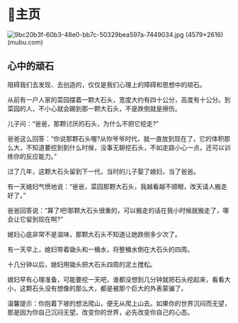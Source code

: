 # 🏡主页

![9bc20b3f-60b3-48e0-bb7c-50329bea597a-7449034.jpg (4579×2616) (mubu.com)](https://api2.mubu.com/v3/document_image/9bc20b3f-60b3-48e0-bb7c-50329bea597a-7449034.jpg)

## 心中的顽石

阻碍我们去发现、去创造的，仅仅是我们心理上的障碍和思想中的顽石。

从前有一户人家的菜园摆着一颗大石头，宽度大约有四十公分，高度有十公分。到菜园的人，不小心就会踢到那一颗大石头，不是跌倒就是擦伤。

儿子问：“爸爸，那颗讨厌的石头，为什么不把它挖走?”

爸爸这么回答：“你说那颗石头喔?从你爷爷时代，就一直放到现在了，它的体积那么大，不知道要挖到到什么时候，没事无聊挖石头，不如走路小心一点，还可以训练你的反应能力。”

过了几年，这颗大石头留到下一代，当时的儿子娶了媳妇，当了爸爸。

有一天媳妇气愤地说：“爸爸，菜园那颗大石头，我越看越不顺眼，改天请人搬走好了。”

爸爸回答说：“算了吧!那颗大石头很重的，可以搬走的话在我小时候就搬走了，哪会让它留到现在啊?”

媳妇心底非常不是滋味，那颗大石头不知道让她跌倒多少次了。

有一天早上，媳妇带着锄头和一桶水，将整桶水倒在大石头的四周。

十几分钟以后，媳妇用锄头把大石头四周的泥土搅松。

媳妇早有心理准备，可能要挖一天吧，谁都没想到几分钟就把石头挖起来，看看大小，这颗石头没有想像的那么大，都是被那个巨大的外表蒙骗了。

温馨提示：你抱着下坡的想法爬山，便无从爬上山去。如果你的世界沉闷而无望，那是因为你自己沉闷无望。改变你的世界，必先改变你自己的心态。
